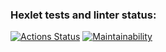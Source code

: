 ### Hexlet tests and linter status:
[![Actions Status](https://github.com/Tarilia/python-project-49/workflows/hexlet-check/badge.svg)](https://github.com/Tarilia/python-project-49/actions)
[![Maintainability](https://api.codeclimate.com/v1/badges/2b7148b31e81469ffb83/maintainability)](https://codeclimate.com/github/Tarilia/python-project-49/maintainability)



